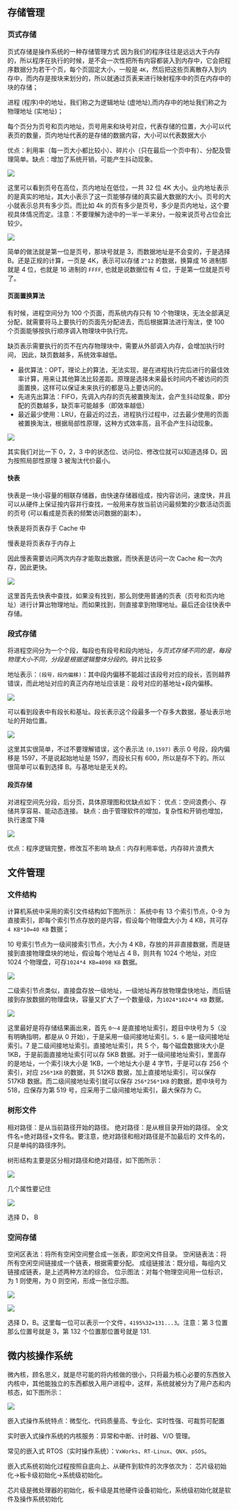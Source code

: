 
```toc
```

## 存储管理

### 页式存储

页式存储是操作系统的一种存储管理方式
因为我们的程序往往是远远大于内存的，所以程序在执行的时候，是不会一次性把所有内容都装入到内存中，它会把程序数据分为若干个页，每个页固定大小，一般是 `4K`，然后把这些页离散存入到内存中，而内存是按块来划分的，所以就通过页表来进行映射程序中的页在内存中的块的存储；

进程 (程序)中的地址，我们称之为逻辑地址 (虚地址),而内存中的地址我们称之为物理地址 (实地址)；

每个页分为页号和页内地址，页号用来和块号对应，代表存储的位置，大小可以代表页的数量，页内地址代表的是存储的数据内容，大小可以代表数据大小

优点：利用率（每一页大小都比较小）、碎片小（只在最后一个页中有）、分配及管理简单。缺点：增加了系统开销，可能产生抖动现象。

![](../img/055.jpeg)

这里可以看到页号在高位，页内地址在低位，一共 32 位 4K 大小。业内地址表示的是真实的地址，其大小表示了这一页能够存储的真实最大数据的大小。页号的大小就表示总共有多少页。而比如 4k 的页有多少是页号，多少是页内地址，这个要视具体情况而定。注意：不要理解为途中的一半一半来分，一般来说页号占位会比较少。

![](../img/056.jpeg)

简单的做法就是第一位是页号，那块号就是 3，而数据地址是不会变的，于是选择 B。还是正规的计算，一页是 4K，表示可以存储 `2^12` 的数据，换算成 16 进制那就是 4 位，也就是 16 进制的 `FFFF`, 也就是说数据位有 4 位，于是第一位就是页号了。

#### 页面置换算法

有时候，进程空间分为 100 个页面，而系统内存只有 10 个物理块，无法全部满足分配，就需要将马上要执行的页面先分配进去，而后根据算法进行淘汰，使 100 个页面能够按执行顺序调入物理块中执行完。

缺页表示需要执行的页不在内存物理块中，需要从外部调入内存，会增加执行时间，
因此，缺页数越多，系统效率越低。

- 最优算法：OPT，理论上的算法，无法实现，是在进程执行完后进行的最佳效率计算，用来让其他算法比较差距。原理是选择未来最长时间内不被访问的页面置换，这样可以保证未来执行的都是马上要访问的。
- 先进先出算法：FIFO，先调入内存的页先被置换淘汰，会产生抖动现象，即分配的页数越多，缺页率可能越多（即效率越低）
- 最近最少使用：LRU，在最近的过去，进程执行过程中，过去最少使用的页面被置换淘汰，根据局部性原理，这种方式效率高，且不会产生抖动现象。

![](../img/057.jpeg)

其实我们对比一下 0，2，3 中的状态位、访问位、修改位就可以知道选择 D。因为按照局部性原理 3 被淘汰代价最小。

#### 快表

快表是一块小容量的相联存储器，由快速存储器组成，按内容访问，速度快，并且可以从硬件上保证按内容并行查找，一般用来存放当前访问最频繁的少数活动页面的页号 (可以看成是页表的频繁访问数据的副本）。

快表是将页表存于 Cache 中

慢表是将页表存于内存上

因此慢表需要访问两次内存才能取出数据，而快表是访问一次 Cache 和一次内存，因此更快。

![](../img/058.jpeg)


这里首先去快表中查找，如果没有找到，那么则使用普通的页表（页号和页内地址）进行计算出物理地址。而如果找到，则直接拿到物理地址。最后还会往快表中存储。


### 段式存储

将进程空间分为一个个段，每段也有段号和段内地址，*与页式存储不同的是，每段物理大小不同，分段是根据逻辑整体分段的*。碎片比较多

地址表示：`(段号，段内偏移)`：其中段内偏移不能超过该段号对应的段长，否则越界错误，而此地址对应的真正内存地址应该是：段号对应的基地址+段内偏移。

![](../img/059.jpeg)

可以看到段表中有段长和基址。段长表示这个段最多一个存多大数据，基址表示地址的开始位置。

![](../img/060.jpeg)

这里其实很简单，不过不要理解错误，这个表示法 `(0,1597)` 表示 0 号段，段内偏移是 1597，不是说起始地址是 1597，而段长只有 600，所以是存不下的。所以很简单可以看到选择 B。与基地址是无关的。


#### 段页存储

对进程空间先分段，后分页，具体原理图和优缺点如下：
优点：空间浪费小、存储共享容易、能动态连接。
缺点：由于管理软件的增加，复杂性和开销也增加，执行速度下降

![](../img/061.jpeg)

优点：程序逻辑完整，修改互不影响
缺点：内存利用率低，内存碎片浪费大


## 文件管理

### 文件结构

计算机系统中采用的索引文件结构如下图所示：
系统中有 13 个索引节点，0-9 为直接索引，即每个索引节点存放的是内容，假设每个物理盘大小为 4 KB，共可存 `4 KB*10=40 KB` 数据；

10 号索引节点为一级间接索引节点，大小为 4 KB，存放的并非直接数据，而是链接到直接物理盘块的地址，假设每个地址占 4 B，则共有 1024 个地址，对应 1024 个物理盘，可存`1024*4 KB=4098 KB` 数据。

![](../img/062.jpeg)

二级索引节点类似，直接盘存放一级地址，一级地址再存放物理盘快地址，而后链接到存放数据的物理盘块，容量又扩大了一个数量级，为`1024*1024*4 KB` 数据。

![](../img/063.jpeg)

这里最好是将存储结果画出来，首先 `0～4` 是直接地址索引，题目中块号为 5（没有明确指明，都是从 0 开始），于是采用一级间接地址索引。`5，6` 是一级间接地址索引。7 是二级间接地址索引。直接地址索引，共 5 个，每个磁盘数据块大小是 1KB，于是前面直接地址索引可以存 5KB 数据。对于一级间接地址索引，里面存的是地址，一个索引块大小是 1KB，一个地址大小是 4 字节，于是可以存 256 个索引，对应 `256*1KB` 的数据，共 512KB 数据，加上直接地址索引，可以保存 517KB 数据。而二级间接地址索引就可以保存 `256*256*1KB` 的数据，题中块号为 518，应保存为第 519 号，应采用于二级间接地址索引，最大保存为 C。

### 树形文件

相对路径：是从当前路径开始的路径。
绝对路径：是从根目录开始的路径。
全文件名=绝对路径+文件名。要注意，绝对路径和相对路径是不加最后的
文件名的，只是单纯的路径序列。

树形结构主要是区分相对路径和绝对路径，如下图所示：

![](../img/064.jpeg)

几个属性要记住

![](../img/065.jpeg)

选择 D， B

### 空间存储

空闲区表法：将所有空闲空间整合成一张表，即空闲文件目录。
空闲链表法：将所有空闲空间链接成一个链表，根据需要分配。
成组链接法：既分组，每组内又链接成链表，是上述两种方法的综合。
位示图法：对每个物理空间用一位标识，为 1 则使用，为 0 则空闲，形成一张位示图。

![](../img/066.jpeg)

![](../img/067.jpeg)

选择 D，B。这里每一位可以表示一个文件，`4195%32=131...3`。注意：第 3 位置那么位置号就是 3，第 132 个位置那位置号就是 131.

## 微内核操作系统

微內核，顾名思义，就是尽可能的将内核做的很小，只将最为核心必要的东西放入内核中，其他能独立的东西都放入用户进程中，这样，系统就被分为了用户态和内核态，如下图所示：

![](../img/068.jpeg)


嵌入式操作系统特点：微型化、代码质量高、专业化、实时性强、可裁剪可配置

实时嵌入式操作系统的内核服务：异常和中断、计时器、V/O 管理。

常见的嵌入式 RTOS（实时操作系统）：`VxWorks`、`RT-Linux`、`QNX`、`pSOS`。

嵌入式系统初始化过程按照自底向上、从硬件到软件的次序依次为：
芯片级初始化->板卡级初始化->系统级初始化。

芯片级是微处理器的初始化，板卡级是其他硬件设备初始化，系统级初始化就是软件及操作系统初始化

